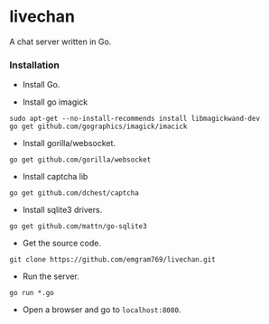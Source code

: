 # livechan
A chat server written in Go.

### Installation

- Install Go.

- Install go imagick
```
sudo apt-get --no-install-recommends install libmagickwand-dev
go get github.com/gographics/imagick/imacick
```

- Install gorilla/websocket.
```
go get github.com/gorilla/websocket
```
- Install captcha lib
```
go get github.com/dchest/captcha
```
- Install sqlite3 drivers.
```
go get github.com/mattn/go-sqlite3
```
- Get the source code.
```
git clone https://github.com/emgram769/livechan.git
```
- Run the server.
```
go run *.go
```
- Open a browser and go to `localhost:8080`.
